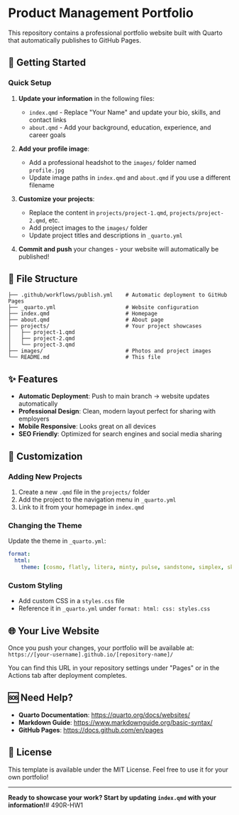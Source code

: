 # Product Management Portfolio

This repository contains a professional portfolio website built with Quarto that automatically publishes to GitHub Pages.

## 🚀 Getting Started

### Quick Setup
1. **Update your information** in the following files:
   - `index.qmd` - Replace "Your Name" and update your bio, skills, and contact links
   - `about.qmd` - Add your background, education, experience, and career goals

2. **Add your profile image**:
   - Add a professional headshot to the `images/` folder named `profile.jpg`
   - Update image paths in `index.qmd` and `about.qmd` if you use a different filename

3. **Customize your projects**:
   - Replace the content in `projects/project-1.qmd`, `projects/project-2.qmd`, etc.
   - Add project images to the `images/` folder
   - Update project titles and descriptions in `_quarto.yml`

4. **Commit and push** your changes - your website will automatically be published!

## 📁 File Structure

```
├── .github/workflows/publish.yml    # Automatic deployment to GitHub Pages
├── _quarto.yml                      # Website configuration
├── index.qmd                        # Homepage
├── about.qmd                        # About page
├── projects/                        # Your project showcases
│   ├── project-1.qmd
│   ├── project-2.qmd
│   └── project-3.qmd
├── images/                          # Photos and project images
└── README.md                        # This file
```

## ✨ Features

- **Automatic Deployment**: Push to main branch → website updates automatically
- **Professional Design**: Clean, modern layout perfect for sharing with employers
- **Mobile Responsive**: Looks great on all devices
- **SEO Friendly**: Optimized for search engines and social media sharing

## 🎨 Customization

### Adding New Projects
1. Create a new `.qmd` file in the `projects/` folder
2. Add the project to the navigation menu in `_quarto.yml`
3. Link to it from your homepage in `index.qmd`

### Changing the Theme
Update the theme in `_quarto.yml`:
```yaml
format:
  html:
    theme: [cosmo, flatly, litera, minty, pulse, sandstone, simplex, sketchy, slate, solar, spacelab, superhero, united, yeti]
```

### Custom Styling
- Add custom CSS in a `styles.css` file
- Reference it in `_quarto.yml` under `format: html: css: styles.css`

## 🌐 Your Live Website

Once you push your changes, your portfolio will be available at:
`https://[your-username].github.io/[repository-name]/`

You can find this URL in your repository settings under "Pages" or in the Actions tab after deployment completes.

## 🆘 Need Help?

- **Quarto Documentation**: https://quarto.org/docs/websites/
- **Markdown Guide**: https://www.markdownguide.org/basic-syntax/
- **GitHub Pages**: https://docs.github.com/en/pages

## 📄 License

This template is available under the MIT License. Feel free to use it for your own portfolio!

---

**Ready to showcase your work? Start by updating `index.qmd` with your information!**# 490R-HW1
